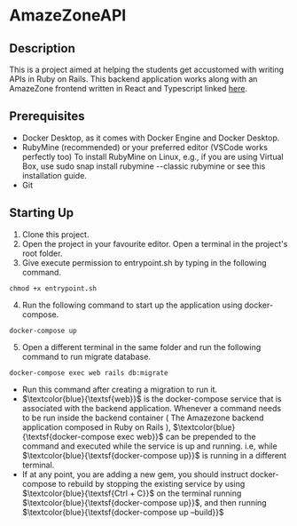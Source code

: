 # AmazeZoneAPI

## Description

This is a project aimed at helping the students get accustomed with writing APIs in Ruby on Rails. This backend application works along with an AmazeZone frontend written in React and Typescript linked [here](link).

## Prerequisites

- Docker Desktop, as it comes with Docker Engine and Docker Desktop.
- RubyMine (recommended) or your preferred editor (VSCode works perfectly too)
  To install RubyMine on Linux, e.g., if you are using Virtual Box, use
  sudo snap install rubymine --classic
  rubymine
  or see this installation guide.
- Git

## Starting Up

1. Clone this project.
2. Open the project in your favourite editor. Open a terminal in the project's root folder.
3. Give execute permission to entrypoint.sh by typing in the following command.

```
chmod +x entrypoint.sh
```

4. Run the following command to start up the application using docker-compose.

```
docker-compose up
```

5. Open a different terminal in the same folder and run the following command to run migrate database.

```
docker-compose exec web rails db:migrate
```

- Run this command after creating a migration to run it.
- $\textcolor{blue}{\textsf{web}}$ is the docker-compose service that is associated with the backend application. Whenever a command needs to be run inside the backend container ( The Amazezone backend application composed in Ruby on Rails ), $\textcolor{blue}{\textsf{docker-compose exec web}}$ can be prepended to the command and executed while the service is up and running. i.e, while $\textcolor{blue}{\textsf{docker-compose up}}$ is running in a different terminal.
- If at any point, you are adding a new gem, you should instruct docker-compose to rebuild by stopping the existing service by using $\textcolor{blue}{\textsf{Ctrl + C}}$ on the terminal running $\textcolor{blue}{\textsf{docker-compose up}}$, and then running $\textcolor{blue}{\textsf{docker-compose up –build}}$
